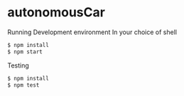 # autonomousCar
 
Running Development environment
In your choice of shell

```bash
$ npm install
$ npm start
```

Testing
```bash
$ npm install
$ npm test
```
